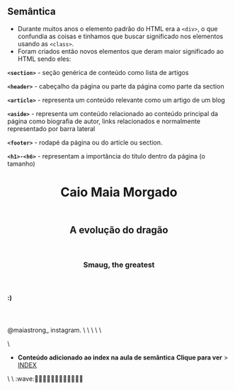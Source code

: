 ## Semântica

- Durante muitos anos o elemento padrão do HTML era a `<div>`, o que confundia as coisas e tinhamos que buscar significado nos elementos usando as `<class>`.
- Foram criados então novos elementos que deram maior significado ao HTML sendo eles:

**`<section>`** - seção genérica de conteúdo como lista de artigos

**`<header>`** - cabeçalho da página ou parte da página como parte da section

**`<article>`** - representa um conteúdo relevante como um artigo de um blog

**`<aside>`** - representa um conteúdo relacionado ao conteúdo principal da página como biografia de autor, links relacionados e normalmente representado por barra lateral

**`<footer>`** - rodapé da página ou do article ou section.

**`<h1>-<h6>`** - representam a importância do título dentro da página (o tamanho)

<header>
            <h1> Caio Maia Morgado</h1>
        </header>
        <section>
            <header>
               <h2>A evolução do dragão</h2>
            </header>
            <article>
                <header>
                    <h3>Smaug, the greatest</h3>
                </header>
                    <h4>:)</h3>
                <header>
            </article>
       </section>
       <footer> @maiastrong_                    instagram. \ \ \ \  \</footer>
  
\

- **Conteúdo adicionado ao index na aula de semântica** **Clique para ver** > [INDEX](https://github.com/smaugd/Dragon-evolution-/blob/master/Bootcamps/TQI/HTML%205%20E%20CSS3%20III/Site/Curso%20HTML/index.html)

\\ \ \:wave::wave::wave::wave::wave::wave::wave::wave::wave::wave::wave::wave::wave:
